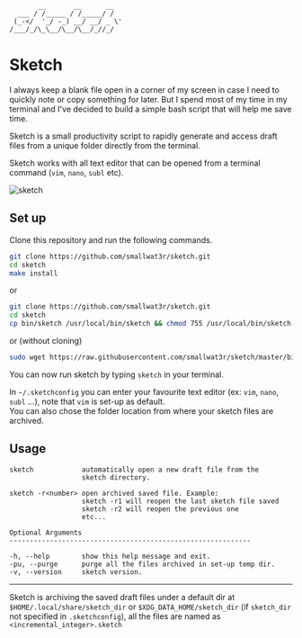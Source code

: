 ```
       __       __      __
  ___ / /_____ / /_____/ /
 (_-</  '_/ -_) __/ __/ _ \'
/___/_/\_\__/\__/\__/_//_/
```

# Sketch

I always keep a blank file open in a corner of my screen in case I need to quickly note or copy something for later. But I spend most of my time in my terminal and I've decided to build a simple bash script that will help me save time.

Sketch is a small productivity script to rapidly generate and access draft files from a unique folder directly from the terminal.

Sketch works with all text editor that can be opened from a terminal command (`vim`, `nano`, `subl` etc).

![sketch](https://i.imgur.com/Wu7797l.gif)  

## Set up
Clone this repository and run the following commands.  
```sh
git clone https://github.com/smallwat3r/sketch.git
cd sketch
make install
```

or  
```sh
git clone https://github.com/smallwat3r/sketch.git
cd sketch
cp bin/sketch /usr/local/bin/sketch && chmod 755 /usr/local/bin/sketch
```

or (without cloning)  
```sh
sudo wget https://raw.githubusercontent.com/smallwat3r/sketch/master/bin/sketch -P /usr/local/bin && sudo chmod 755 /usr/local/bin/sketch
```


You can now run sketch by typing `sketch` in your terminal.  

In `~/.sketchconfig` you can enter your favourite text editor (ex: `vim`, `nano`, `subl` ...), note that `vim` is set-up as default.  
You can also chose the folder location from where your sketch files are archived.  

## Usage

```
sketch            automatically open a new draft file from the 
                  sketch directory.

sketch -r<number> open archived saved file. Example:
                  sketch -r1 will reopen the last sketch file saved
                  sketch -r2 will reopen the previous one
                  etc...

Optional Arguments
------------------------------------------------------------

-h, --help        show this help message and exit.
-pu, --purge      purge all the files archived in set-up temp dir.
-v, --version     sketch version.
```

---

Sketch is archiving the saved draft files under a default dir at  `$HOME/.local/share/sketch_dir` or `$XDG_DATA_HOME/sketch_dir` (if `sketch_dir` not specified in `.sketchconfig`), all the files are named as `<incremental_integer>.sketch`

